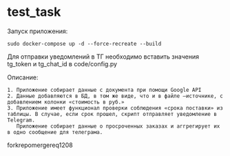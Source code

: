 # test_task

Запуск приложения:

    sudo docker-compose up -d --force-recreate --build

Для отправки уведомлений в ТГ необходимо вставить значения tg_token и tg_chat_id в code/config.py

Описание:

    1. Приложение собирает данные с документа при помощи Google API
    2. Данные добавляются в БД, в том же виде, что и в файле –источнике, с добавлением колонки «стоимость в руб.»
    3. Приложение имеет функционал проверки соблюдения «срока поставки» из таблицы. В случае, если срок прошел, скрипт отправляет уведомление в Telegram.
       Приложение собирает данные о просроченных заказах и аггрегирует их в одно сообщение для телеграма.

forkrepomergereq1208
